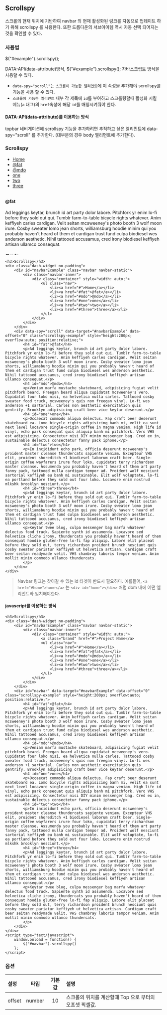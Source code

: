 <!--
{
    "id": 38,
    "title": "Scrollspy",
    "outline": "스크롤의 현재 위치에 기반하여 navbar 의 현재 활성화된 링크를 자동으로 업데이트 하기 위해 scrollspy 를 사용한다. 또한 드롭다운의 서브아이템 역시 자동 선택 되어지는 것을 확인할 수 있다. data-attribute를 이용하는 방식. topbar 네비게이션에 scrollspy 기능을 추가하려면 추적하고 싶은 엘리먼트에 data-spy=\"scroll\" 를 추가한다...",
    "tags": ["widget"],
    "order": [4, 3, 7],
    "thumbnail": "4.3.07.scroll_spy.png"
}
-->

## Scrollspy
스크롤의 현재 위치에 기반하여 navbar 의 현재 활성화된 링크를 자동으로 업데이트 하기 위해 scrollspy 를 사용한다. 또한  드롭다운의 서브아이템 역시 자동 선택 되어지는 것을 확인할 수 있다.

### 사용법
$("#example").scrollspy();

DATA-API(data-attribute)방식, $("#example").scrollspy(); 자바스크립트 방식을 사용할 수 있다.

- `data-spy="scroll"`는 `스크롤이 가능한 엘리먼트`에 이 속성을 추가해야 scrollspy를  기능을 사용 할 수 있다.
- `스크롤이 가능한 엘리먼트` 내부 각 제목에 `id`를 부여하고 스크롤링할때 활성화 시킬 메뉴(`a` 태그)의 `href`속성에 해당 `id`를 매칭시켜줘야 한다.

#### DATA-API(data-attribute)를 이용하는 방식

topbar 네비게이션에 scrollspy 기능을 추가하려면 추적하고 싶은 엘리먼트에 data-spy="scroll" 를 추가한다. (대부분의 경우 body 엘리먼트에 추가한다).

<h3>Scrollspy</h3>
<div class="dash-widget well">
    <div id="navbarExample" class="navbar navbar-static">
        <div class="navbar-inner">
            <div class="container" style="width: auto;">
                <ul class="nav">
                    <li><a href="#">Home</a></li>
                    <li><a href="#fat">@fat</a></li>
                    <li><a href="#mdo">@mdo</a></li>
                    <li><a href="#one">one</a></li>
                    <li><a href="#two">two</a></li>
                    <li><a href="#three">three</a></li>
                </ul>
            </div>
        </div>
    </div>
    <div data-spy="scroll" data-target="#navbarExample" data-offset="0" class="scrollspy-example" style="height:200px; overflow:auto; position:relative;">
        <h4 id="fat">@fat</h4>
        <p>Ad leggings keytar, brunch id art party dolor labore. Pitchfork yr enim lo-fi before they sold out qui. Tumblr farm-to-table bicycle rights whatever. Anim keffiyeh carles cardigan. Velit seitan mcsweeney's photo booth 3 wolf moon irure. Cosby sweater lomo jean shorts, williamsburg hoodie minim qui you probably haven't heard of them et cardigan trust fund culpa biodiesel wes anderson aesthetic. Nihil tattooed accusamus, cred irony biodiesel keffiyeh artisan ullamco consequat.</p>
        <h4 id="mdo">@mdo</h4>
        <p>Veniam marfa mustache skateboard, adipisicing fugiat velit pitchfork beard. Freegan beard aliqua cupidatat mcsweeney's vero. Cupidatat four loko nisi, ea helvetica nulla carles. Tattooed cosby sweater food truck, mcsweeney's quis non freegan vinyl. Lo-fi wes anderson +1 sartorial. Carles non aesthetic exercitation quis gentrify. Brooklyn adipisicing craft beer vice keytar deserunt.</p>
        <h4 id="one">one</h4>
        <p>Occaecat commodo aliqua delectus. Fap craft beer deserunt skateboard ea. Lomo bicycle rights adipisicing banh mi, velit ea sunt next level locavore single-origin coffee in magna veniam. High life id vinyl, echo park consequat quis aliquip banh mi pitchfork. Vero VHS est adipisicing. Consectetur nisi DIY minim messenger bag. Cred ex in, sustainable delectus consectetur fanny pack iphone.</p>
        <h4 id="two">two</h4>
        <p>In incididunt echo park, officia deserunt mcsweeney's proident master cleanse thundercats sapiente veniam. Excepteur VHS elit, proident shoreditch +1 biodiesel laborum craft beer. Single-origin coffee wayfarers irure four loko, cupidatat terry richardson master cleanse. Assumenda you probably haven't heard of them art party fanny pack, tattooed nulla cardigan tempor ad. Proident wolf nesciunt sartorial keffiyeh eu banh mi sustainable. Elit wolf voluptate, lo-fi ea portland before they sold out four loko. Locavore enim nostrud mlkshk brooklyn nesciunt.</p>
        <h4 id="three">three</h4>
        <p>Ad leggings keytar, brunch id art party dolor labore. Pitchfork yr enim lo-fi before they sold out qui. Tumblr farm-to-table bicycle rights whatever. Anim keffiyeh carles cardigan. Velit seitan mcsweeney's photo booth 3 wolf moon irure. Cosby sweater lomo jean shorts, williamsburg hoodie minim qui you probably haven't heard of them et cardigan trust fund culpa biodiesel wes anderson aesthetic. Nihil tattooed accusamus, cred irony biodiesel keffiyeh artisan ullamco consequat.</p>
        <p>Keytar twee blog, culpa messenger bag marfa whatever delectus food truck. Sapiente synth id assumenda. Locavore sed helvetica cliche irony, thundercats you probably haven't heard of them consequat hoodie gluten-free lo-fi fap aliquip. Labore elit placeat before they sold out, terry richardson proident brunch nesciunt quis cosby sweater pariatur keffiyeh ut helvetica artisan. Cardigan craft beer seitan readymade velit. VHS chambray laboris tempor veniam. Anim mollit minim commodo ullamco thundercats.
        </p>
    </div>
</div>

```
<h3>Scrollspy</h3>
<div class="dash-widget no-padding">
    <div id="navbarExample" class="navbar navbar-static">
        <div class="navbar-inner">
            <div class="container" style="width: auto;">
                <ul class="nav">
                    <li><a href="#">Home</a></li>
                    <li><a href="#fat">@fat</a></li>
                    <li><a href="#mdo">@mdo</a></li>
                    <li><a href="#one">one</a></li>
                    <li><a href="#two">two</a></li>
                    <li><a href="#three">three</a></li>
                </ul>
            </div>
        </div>
    </div>
    <div data-spy="scroll" data-target="#navbarExample" data-offset="0" class="scrollspy-example" style="height:200px; overflow:auto; position:relative;">
        <h4 id="fat">@fat</h4>
        <p>Ad leggings keytar, brunch id art party dolor labore. Pitchfork yr enim lo-fi before they sold out qui. Tumblr farm-to-table bicycle rights whatever. Anim keffiyeh carles cardigan. Velit seitan mcsweeney's photo booth 3 wolf moon irure. Cosby sweater lomo jean shorts, williamsburg hoodie minim qui you probably haven't heard of them et cardigan trust fund culpa biodiesel wes anderson aesthetic. Nihil tattooed accusamus, cred irony biodiesel keffiyeh artisan ullamco consequat.</p>
        <h4 id="mdo">@mdo</h4>
        <p>Veniam marfa mustache skateboard, adipisicing fugiat velit pitchfork beard. Freegan beard aliqua cupidatat mcsweeney's vero. Cupidatat four loko nisi, ea helvetica nulla carles. Tattooed cosby sweater food truck, mcsweeney's quis non freegan vinyl. Lo-fi wes anderson +1 sartorial. Carles non aesthetic exercitation quis gentrify. Brooklyn adipisicing craft beer vice keytar deserunt.</p>
        <h4 id="one">one</h4>
        <p>Occaecat commodo aliqua delectus. Fap craft beer deserunt skateboard ea. Lomo bicycle rights adipisicing banh mi, velit ea sunt next level locavore single-origin coffee in magna veniam. High life id vinyl, echo park consequat quis aliquip banh mi pitchfork. Vero VHS est adipisicing. Consectetur nisi DIY minim messenger bag. Cred ex in, sustainable delectus consectetur fanny pack iphone.</p>
        <h4 id="two">two</h4>
        <p>In incididunt echo park, officia deserunt mcsweeney's proident master cleanse thundercats sapiente veniam. Excepteur VHS elit, proident shoreditch +1 biodiesel laborum craft beer. Single-origin coffee wayfarers irure four loko, cupidatat terry richardson master cleanse. Assumenda you probably haven't heard of them art party fanny pack, tattooed nulla cardigan tempor ad. Proident wolf nesciunt sartorial keffiyeh eu banh mi sustainable. Elit wolf voluptate, lo-fi ea portland before they sold out four loko. Locavore enim nostrud mlkshk brooklyn nesciunt.</p>
        <h4 id="three">three</h4>
        <p>Ad leggings keytar, brunch id art party dolor labore. Pitchfork yr enim lo-fi before they sold out qui. Tumblr farm-to-table bicycle rights whatever. Anim keffiyeh carles cardigan. Velit seitan mcsweeney's photo booth 3 wolf moon irure. Cosby sweater lomo jean shorts, williamsburg hoodie minim qui you probably haven't heard of them et cardigan trust fund culpa biodiesel wes anderson aesthetic. Nihil tattooed accusamus, cred irony biodiesel keffiyeh artisan ullamco consequat.</p>
        <p>Keytar twee blog, culpa messenger bag marfa whatever delectus food truck. Sapiente synth id assumenda. Locavore sed helvetica cliche irony, thundercats you probably haven't heard of them consequat hoodie gluten-free lo-fi fap aliquip. Labore elit placeat before they sold out, terry richardson proident brunch nesciunt quis cosby sweater pariatur keffiyeh ut helvetica artisan. Cardigan craft beer seitan readymade velit. VHS chambray laboris tempor veniam. Anim mollit minim commodo ullamco thundercats.
        </p>
    </div>
</div>
```

>Navbar 링크는 찾아갈 수 있는 id 타겟이 반드시 필요하다. 예를들어, `<a href="#home">home</a>` 는 `<div id="home"></div>` 처럼 dom 내에 어떤 엘리먼트와 일치해야한다.

#### javascript를 이용하는 방식

```
<h3>Scrollspy</h3>
<div class="dash-widget no-padding">
    <div id="navbarExample" class="navbar navbar-static">
        <div class="navbar-inner">
            <div class="container" style="width: auto;">
                <a class="brand" href="#">Project Name</a>
                <ul class="nav">
                    <li><a href="#">Home</a></li>
                    <li><a href="#fat">@fat</a></li>
                    <li><a href="#mdo">@mdo</a></li>
                    <li><a href="#one">one</a></li>
                    <li><a href="#two">two</a></li>
                    <li><a href="#three">three</a></li>
                </ul>
            </div>
        </div>
    </div>
    <div id="navbar" data-target="#navbarExample" data-offset="0" class="scrollspy-example" style="height:200px; overflow:auto; position:relative;">
        <h4 id="fat">@fat</h4>
        <p>Ad leggings keytar, brunch id art party dolor labore. Pitchfork yr enim lo-fi before they sold out qui. Tumblr farm-to-table bicycle rights whatever. Anim keffiyeh carles cardigan. Velit seitan mcsweeney's photo booth 3 wolf moon irure. Cosby sweater lomo jean shorts, williamsburg hoodie minim qui you probably haven't heard of them et cardigan trust fund culpa biodiesel wes anderson aesthetic. Nihil tattooed accusamus, cred irony biodiesel keffiyeh artisan ullamco consequat.</p>
        <h4 id="mdo">@mdo</h4>
        <p>Veniam marfa mustache skateboard, adipisicing fugiat velit pitchfork beard. Freegan beard aliqua cupidatat mcsweeney's vero. Cupidatat four loko nisi, ea helvetica nulla carles. Tattooed cosby sweater food truck, mcsweeney's quis non freegan vinyl. Lo-fi wes anderson +1 sartorial. Carles non aesthetic exercitation quis gentrify. Brooklyn adipisicing craft beer vice keytar deserunt.</p>
        <h4 id="one">one</h4>
        <p>Occaecat commodo aliqua delectus. Fap craft beer deserunt skateboard ea. Lomo bicycle rights adipisicing banh mi, velit ea sunt next level locavore single-origin coffee in magna veniam. High life id vinyl, echo park consequat quis aliquip banh mi pitchfork. Vero VHS est adipisicing. Consectetur nisi DIY minim messenger bag. Cred ex in, sustainable delectus consectetur fanny pack iphone.</p>
        <h4 id="two">two</h4>
        <p>In incididunt echo park, officia deserunt mcsweeney's proident master cleanse thundercats sapiente veniam. Excepteur VHS elit, proident shoreditch +1 biodiesel laborum craft beer. Single-origin coffee wayfarers irure four loko, cupidatat terry richardson master cleanse. Assumenda you probably haven't heard of them art party fanny pack, tattooed nulla cardigan tempor ad. Proident wolf nesciunt sartorial keffiyeh eu banh mi sustainable. Elit wolf voluptate, lo-fi ea portland before they sold out four loko. Locavore enim nostrud mlkshk brooklyn nesciunt.</p>
        <h4 id="three">three</h4>
        <p>Ad leggings keytar, brunch id art party dolor labore. Pitchfork yr enim lo-fi before they sold out qui. Tumblr farm-to-table bicycle rights whatever. Anim keffiyeh carles cardigan. Velit seitan mcsweeney's photo booth 3 wolf moon irure. Cosby sweater lomo jean shorts, williamsburg hoodie minim qui you probably haven't heard of them et cardigan trust fund culpa biodiesel wes anderson aesthetic. Nihil tattooed accusamus, cred irony biodiesel keffiyeh artisan ullamco consequat.</p>
        <p>Keytar twee blog, culpa messenger bag marfa whatever delectus food truck. Sapiente synth id assumenda. Locavore sed helvetica cliche irony, thundercats you probably haven't heard of them consequat hoodie gluten-free lo-fi fap aliquip. Labore elit placeat before they sold out, terry richardson proident brunch nesciunt quis cosby sweater pariatur keffiyeh ut helvetica artisan. Cardigan craft beer seitan readymade velit. VHS chambray laboris tempor veniam. Anim mollit minim commodo ullamco thundercats.
        </p>
    </div>
</div>
<script type="text/javascript">
    window.onload = function() {
        $("#navbar").scrollspy()
    };
</script>
```

### 옵션
설정 | 타입 | 기본값 | 설명
:-- | :-: | :-: | :--
offset | number | 10 | 스크롤의 위치를 계산할때 Top 으로 부터의 오프셋 픽셀값.


<script type="text/javascript">
var $table = $("table");
$table.addClass("table table-bordered");
$table.find("thead tr > th:not(th:nth-child(4))").addClass("fixed_table");
$table.find("tbody tr > td:not(td:nth-child(4))").addClass("fixed_table");
</script>